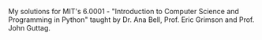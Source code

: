 My solutions for MIT's 6.0001 - "Introduction to Computer Science and Programming in Python" taught by Dr. Ana Bell, Prof. Eric Grimson and Prof. John Guttag.